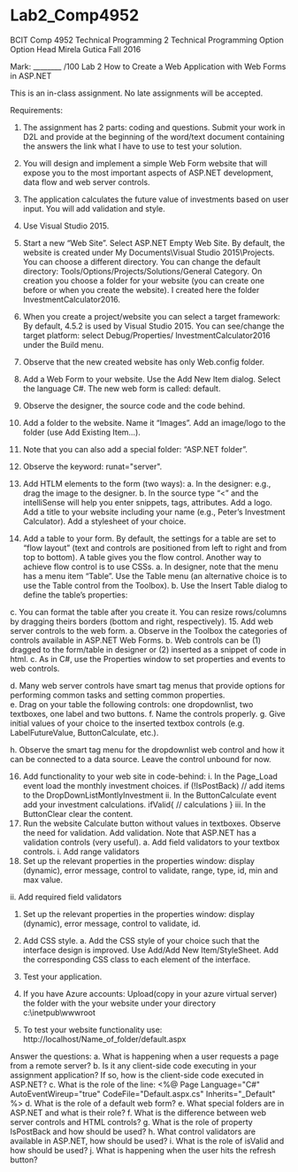 # Lab2_Comp4952

BCIT
Comp 4952 Technical Programming 2
Technical Programming Option
Option Head Mirela Gutica
Fall  2016

Mark: ________  /100
Lab 2 
How to Create a Web Application with Web Forms in ASP.NET



This is an  in-class assignment. No late assignments will be accepted. 


Requirements:

1.	The assignment has 2 parts: coding and questions. Submit your work in D2L and provide at the beginning of the word/text document containing the answers the link what I have to use to test your solution.


2.	You will design and implement a simple Web Form website that will expose you to the most important aspects of ASP.NET development, data flow and web server controls.
3.	The application calculates the future value of investments based on user input. You will add validation and style.
4.	Use Visual Studio 2015.
5.	Start a new “Web Site”. Select ASP.NET Empty Web Site. By default, the website is created under My Documents\Visual Studio 2015\Projects. You can choose a different directory. 
You can change the default directory: Tools/Options/Projects/Solutions/General Category.
On creation you choose a folder for your website (you can create one before or when you create the website). I created here the folder InvestmentCalculator2016. 
 
6.	When you create a project/website you can select a target framework: By default, 4.5.2 is used by Visual Studio 2015. You can see/change the target platform: select Debug/Properties/ InvestmentCalculator2016 under the Build menu.  
7.	Observe that the new created website has only Web.config folder.
 
8.	Add a Web Form to your website.  Use the Add New Item dialog. Select the language C#. The new web form is called: default. 
 
9.	Observe the designer, the source code and the code behind.
10.	Add a folder to the website. Name it “Images”. Add an image/logo to the folder (use Add Existing Item…).
 
11.	Note that you can also add a special folder: “ASP.NET folder”.
12.	Observe the keyword: runat="server".
13.	Add HTLM elements to the form (two ways):
a.	In the designer: e.g., drag the image to the designer.
b.	In the source type “<” and the intelliSense will help you enter snippets, tags, attributes.
Add a logo.
Add a title to your website including your name (e.g., Peter’s Investment Calculator).
Add a stylesheet of your choice. 
 
 
14.	Add a table to your form. By default, the settings for a table are set to “flow layout” (text and controls are positioned from left to right and from top to bottom). A table gives you the flow control. Another way to achieve flow control is to use CSSs.
a.	In designer, note that the menu has a menu item “Table”. Use the Table menu (an alternative choice is to use the Table control from the Toolbox).
b.	Use the Insert Table dialog to define the table’s properties:
 
c.	You can format the table after you create it. You can resize rows/columns by dragging theirs borders (bottom and right, respectively).
15.	Add web server controls to the web form.
a.	Observe in the Toolbox the categories of controls available in ASP.NET Web Forms.
b.	Web controls can be (1) dragged to the form/table in designer or (2) inserted as a snippet of code in html.
c.	As in C#, use the Properties window to set properties and events to web controls.
 
d.	Many web server controls have smart tag menus that provide options for performing common tasks and setting common properties.  
e.	Drag on your table the following controls: one dropdownlist, two textboxes, one label and two buttons.
f.	Name the controls properly.
g.	Give initial values of your choice to the inserted textbox controls (e.g. LabelFutureValue, ButtonCalculate, etc.).
 


h.	Observe the smart tag menu for the dropdownlist web control and how it can be connected to a data source. Leave the control unbound for now.
 
16.	Add functionality to your web site in code-behind:
i.	In the Page_Load event load the monthly investment choices.
       if (!IsPostBack)
// add items to the DropDownListMontlyInvestment
ii.	In the ButtonCalculate event add your investment calculations.
ifValid{
// calculations
}
iii.	In the ButtonClear clear the content.
17.	Run the website Calculate button without values in textboxes. Observe the need for validation.  Add validation. Note that ASP.NET has a validation controls (very useful).
a.	Add field validators to your textbox controls. 
i.	Add range validators
1.	Set up the relevant properties in the properties window: display (dynamic), error message, control to validate, range, type, id, min and max value.
 
ii.	Add required field validators
1.	Set up the relevant properties in the properties window: display (dynamic), error message, control to validate, id.
 

18.	Add CSS style.
a.	Add the CSS style of your choice such that the interface design is improved. Use Add/Add New Item/StyleSheet. Add the corresponding CSS class to each element of the interface.

 

 

19.	Test your application.
20.	If you have Azure accounts: Upload(copy in your azure virtual server) the folder with the your website under your directory c:\inetpub\wwwroot
21.	To test your website functionality use: http://localhost/Name_of_folder/default.aspx
 

Answer the questions:
a.	What is happening when a user requests a page from a remote server?
b.	Is it any client-side code executing in your assignment application? If so, how is the client-side code executed in ASP.NET?
c.	What is the role of the line:
<%@ Page Language="C#" AutoEventWireup="true" CodeFile="Default.aspx.cs" Inherits="_Default" %>
d.	What is the role of a default web form?
e.	What special folders are in ASP.NET and what is their role?
f.	What is the difference between web server controls and HTML controls?
g.	What is the role of property IsPostBack and how should be used?
h.	What control validators are available in ASP.NET, how should be used?
i.	What is the role of isValid and how should be used?
j.	What is happening when the user hits the refresh button?




